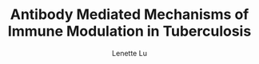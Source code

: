---
author: Lenette Lu
funder: National Institutes of Health (US)
layout: grant
link:
- https://www.niaid.nih.gov/sites/default/files/K08-Lenette-Lu-Application.pdf
- https://www.niaid.nih.gov/sites/default/files/K08-Lenette-Lu-Summary-Statement.pdf
link_name:
- Proposal
- Summary Statement
program: K08
status: funded
title: Antibody Mediated Mechanisms of Immune Modulation in Tuberculosis
year: 2016
---